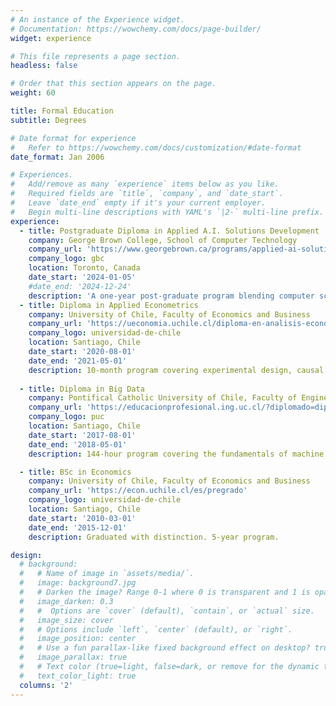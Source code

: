 ```yaml
---
# An instance of the Experience widget.
# Documentation: https://wowchemy.com/docs/page-builder/
widget: experience

# This file represents a page section.
headless: false

# Order that this section appears on the page.
weight: 60

title: Formal Education
subtitle: Degrees

# Date format for experience
#   Refer to https://wowchemy.com/docs/customization/#date-format
date_format: Jan 2006

# Experiences.
#   Add/remove as many `experience` items below as you like.
#   Required fields are `title`, `company`, and `date_start`.
#   Leave `date_end` empty if it's your current employer.
#   Begin multi-line descriptions with YAML's `|2-` multi-line prefix.
experience:
  - title: Postgraduate Diploma in Applied A.I. Solutions Development
    company: George Brown College, School of Computer Technology
    company_url: 'https://www.georgebrown.ca/programs/applied-ai-solutions-development-program-postgraduate-t431'
    company_logo: gbc
    location: Toronto, Canada
    date_start: '2024-01-05'
    #date_end: '2024-12-24'
    description: 'A one-year post-graduate program blending computer science, mathematics, and business to develop AI solutions.'
  - title: Diploma in Applied Econometrics
    company: University of Chile, Faculty of Economics and Business
    company_url: 'https://ueconomia.uchile.cl/diploma-en-analisis-econometrico/'
    company_logo: universidad-de-chile
    location: Santiago, Chile
    date_start: '2020-08-01'
    date_end: '2021-05-01'
    description: 10-month program covering experimental design, causal inference with observational data and time series analysis.
        
  - title: Diploma in Big Data
    company: Pontifical Catholic University of Chile, Faculty of Engineering
    company_url: 'https://educacionprofesional.ing.uc.cl/?diplomado=diplomado-en-big-data'
    company_logo: puc
    location: Santiago, Chile
    date_start: '2017-08-01'
    date_end: '2018-05-01'
    description: 144-hour program covering the fundamentals of machine learning, recommender systems, Hadoop, parallel computing and graph theory.

  - title: BSc in Economics
    company: University of Chile, Faculty of Economics and Business
    company_url: 'https://econ.uchile.cl/es/pregrado'
    company_logo: universidad-de-chile
    location: Santiago, Chile
    date_start: '2010-03-01'
    date_end: '2015-12-01'
    description: Graduated with distinction. 5-year program.

design:
  # background:
  #   # Name of image in `assets/media/`.
  #   image: background7.jpg
  #   # Darken the image? Range 0-1 where 0 is transparent and 1 is opaque.
  #   image_darken: 0.3
  #   #  Options are `cover` (default), `contain`, or `actual` size.
  #   image_size: cover
  #   # Options include `left`, `center` (default), or `right`.
  #   image_position: center
  #   # Use a fun parallax-like fixed background effect on desktop? true/false
  #   image_parallax: true
  #   # Text color (true=light, false=dark, or remove for the dynamic theme color).
  #   text_color_light: true
  columns: '2'
---
```

